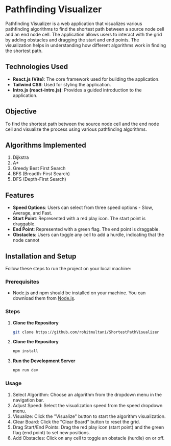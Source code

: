 # Pathfinding Visualizer

Pathfinding Visualizer is a web application that visualizes various pathfinding algorithms to find the shortest path between a source node cell and an end node cell. The application allows users to interact with the grid by adding obstacles and dragging the start and end points. The visualization helps in understanding how different algorithms work in finding the shortest path.

## Technologies Used

- **React.js (Vite)**: The core framework used for building the application.
- **Tailwind CSS**: Used for styling the application.
- **Intro.js (react-intro.js)**: Provides a guided introduction to the application.

## Objective

To find the shortest path between the source node cell and the end node cell and visualize the process using various pathfinding algorithms.

## Algorithms Implemented

1. Dijkstra
2. A*
3. Greedy Best First Search
4. BFS (Breadth-First Search)
5. DFS (Depth-First Search)

## Features

- **Speed Options**: Users can select from three speed options - Slow, Average, and Fast.
- **Start Point**: Represented with a red play icon. The start point is draggable.
- **End Point**: Represented with a green flag. The end point is draggable.
- **Obstacles**: Users can toggle any cell to add a hurdle, indicating that the node cannot

## Installation and Setup

Follow these steps to run the project on your local machine:

### Prerequisites

- Node.js and npm should be installed on your machine. You can download them from [Node.js](https://nodejs.org/).

### Steps

1. **Clone the Repository**

   ```bash
   git clone https://github.com/rohitmultani/ShortestPathVisualizer
   
2. **Clone the Repository**


    ```bash
    npm install
3. **Run the Development Server**

    ```bash
    npm run dev

### Usage

1. Select Algorithm: Choose an algorithm from the dropdown menu in the navigation bar.
2. Adjust Speed: Select the visualization speed from the speed dropdown menu.
3. Visualize: Click the "Visualize" button to start the algorithm visualization.
4. Clear Board: Click the "Clear Board" button to reset the grid.
5. Drag Start/End Points: Drag the red play icon (start point) and the green flag (end point) to set new positions.
6. Add Obstacles: Click on any cell to toggle an obstacle (hurdle) on or off.
